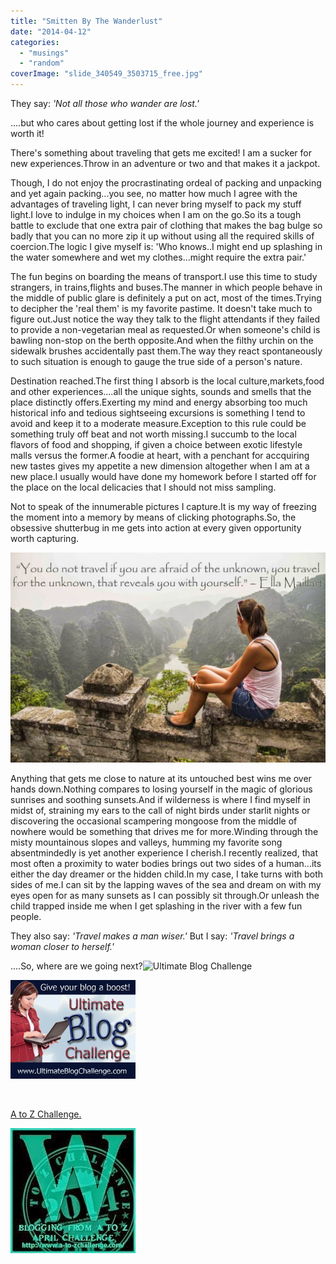 ```yaml
---
title: "Smitten By The Wanderlust"
date: "2014-04-12"
categories: 
  - "musings"
  - "random"
coverImage: "slide_340549_3503715_free.jpg"
---
```


They say: _'Not all those who wander are lost.'_

....but who cares about getting lost if the whole journey and experience is worth it!

There's something about traveling that gets me excited! I am a sucker for new experiences.Throw in an adventure or two and that makes it a jackpot.

Though, I do not enjoy the procrastinating ordeal of packing and unpacking and yet again packing...you see, no matter how much I agree with the advantages of traveling light, I can never bring myself to pack my stuff light.I love to indulge in my choices when I am on the go.So its a tough battle to exclude that one extra pair of clothing that makes the bag bulge so badly that you can no more zip it up without using all the required skills of coercion.The logic I give myself is: 'Who knows..I might end up splashing in the water somewhere and wet my clothes...might require the extra pair.'

The fun begins on boarding the means of transport.I use this time to study strangers, in trains,flights and buses.The manner in which people behave in the middle of public glare is definitely a put on act, most of the times.Trying to decipher the 'real them' is my favorite pastime. It doesn't take much to figure out.Just notice the way they talk to the flight attendants if they failed to provide a non-vegetarian meal as requested.Or when someone's child is bawling non-stop on the berth opposite.And when the filthy urchin on the sidewalk brushes accidentally past them.The way they react spontaneously to such situation is enough to gauge the true side of a person's nature.

Destination reached.The first thing I absorb is the local culture,markets,food and other experiences....all the unique sights, sounds and smells that the place distinctly offers.Exerting my mind and energy absorbing too much historical info and tedious sightseeing excursions is something I tend to avoid and keep it to a moderate measure.Exception to this rule could be something truly off beat and not worth missing.I succumb to the local flavors of food and shopping, if given a choice between exotic lifestyle malls versus the former.A foodie at heart, with a penchant for accquiring new tastes gives my appetite a new dimension altogether when I am at a new place.I usually would have done my homework before I started off for the place on the local delicacies that I should not miss sampling.

Not to speak of the innumerable pictures I capture.It is my way of freezing the moment into a memory by means of clicking photographs.So, the obsessive shutterbug in me gets into action at every given opportunity worth capturing.

[![](images/slide_340549_3503715_free-1024x683.jpg)](http://ifsbutsandsetcs.com/wp-content/uploads/2014/04/slide_340549_3503715_free-1024x683.jpg)

Anything that gets me close to nature at its untouched best wins me over hands down.Nothing compares to losing yourself in the magic of glorious sunrises and soothing sunsets.And if wilderness is where I find myself in midst of, straining my ears to the call of night birds under starlit nights or discovering the occasional scampering mongoose from the middle of nowhere would be something that drives me for more.Winding through the misty mountainous slopes and valleys, humming my favorite song absentmindedly is yet another experience I cherish.I recently realized, that most often a proximity to water bodies brings out two sides of a human...its either the day dreamer or the hidden child.In my case, I take turns with both sides of me.I can sit by the lapping waves of the sea and dream on with my eyes open for as many sunsets as I can possibly sit through.Or unleash the child trapped inside me when I get splashing in the river with a few fun people.

They also say: _'Travel makes a man wiser.'_ But I say: _'Travel brings a woman closer to herself.'_

....So, where are we going next?![Ultimate Blog Challenge](http://ultimateblogchallenge.com/)

[![](images/UBC-bannerbox20026.png)](http://ifsbutsandsetcs.com/wp-content/uploads/2014/04/UBC-bannerbox20026.png)

 

[A to Z Challenge.](http://www.a-to-zchallenge.com/)

[![](images/W2.jpg)](http://ifsbutsandsetcs.com/wp-content/uploads/2014/04/W2.jpg)
